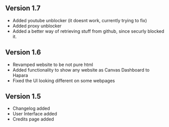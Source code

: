 ## Version 1.7

- Added youtube unblocker (it doesnt work, currently trying to fix)
- Added proxy unblocker
- Added a better way of retrieving stuff from github, since securly blocked it.

## Version 1.6

- Revamped website to be not pure html
- Added functionality to show any website as Canvas Dashboard to Hapara
- Fixed the UI looking different on some webpages


## Version 1.5

- Changelog added 
- User Interface added
- Credits page added
